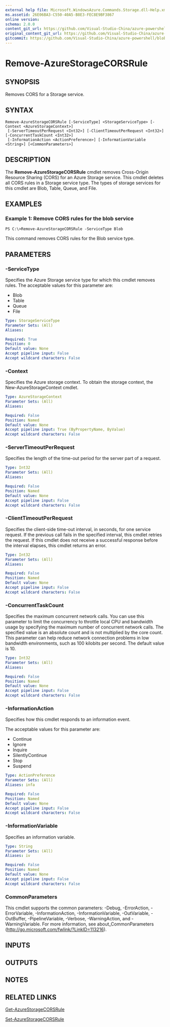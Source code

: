 ```yaml
---
external help file: Microsoft.WindowsAzure.Commands.Storage.dll-Help.xml
ms.assetid: 26E06BA3-C550-40A5-B8E3-FEC8E9BF3867
online version:
schema: 2.0.0
content_git_url: https://github.com/Visual-Studio-China/azure-powershell/blob/3.6.0/src/Storage/Commands.Storage/help/Remove-AzureStorageCORSRule.md
original_content_git_url: https://github.com/Visual-Studio-China/azure-powershell/blob/3.6.0/src/Storage/Commands.Storage/help/Remove-AzureStorageCORSRule.md
gitcommit: https://github.com/Visual-Studio-China/azure-powershell/blob/37c1f44233c1a50f51447ccc2624dc13c8816464
---
```


# Remove-AzureStorageCORSRule

## SYNOPSIS
Removes CORS for a Storage service.

## SYNTAX

```
Remove-AzureStorageCORSRule [-ServiceType] <StorageServiceType> [-Context <AzureStorageContext>]
 [-ServerTimeoutPerRequest <Int32>] [-ClientTimeoutPerRequest <Int32>] [-ConcurrentTaskCount <Int32>]
 [-InformationAction <ActionPreference>] [-InformationVariable <String>] [<CommonParameters>]
```

## DESCRIPTION
The **Remove-AzureStorageCORSRule** cmdlet removes Cross-Origin Resource Sharing (CORS) for an Azure Storage service.
This cmdlet deletes all CORS rules in a Storage service type.
The types of storage services for this cmdlet are Blob, Table, Queue, and File.

## EXAMPLES

### Example 1: Remove CORS rules for the blob service
```
PS C:\>Remove-AzureStorageCORSRule -ServiceType Blob
```

This command removes CORS rules for the Blob service type.

## PARAMETERS

### -ServiceType
Specifies the Azure Storage service type for which this cmdlet removes rules.
The acceptable values for this parameter are:

- Blob 
- Table 
- Queue 
- File

```yaml
Type: StorageServiceType
Parameter Sets: (All)
Aliases: 

Required: True
Position: 0
Default value: None
Accept pipeline input: False
Accept wildcard characters: False
```

### -Context
Specifies the Azure storage context.
To obtain the storage context, the New-AzureStorageContext cmdlet.

```yaml
Type: AzureStorageContext
Parameter Sets: (All)
Aliases: 

Required: False
Position: Named
Default value: None
Accept pipeline input: True (ByPropertyName, ByValue)
Accept wildcard characters: False
```

### -ServerTimeoutPerRequest
Specifies the length of the time-out period for the server part of a request.

```yaml
Type: Int32
Parameter Sets: (All)
Aliases: 

Required: False
Position: Named
Default value: None
Accept pipeline input: False
Accept wildcard characters: False
```

### -ClientTimeoutPerRequest
Specifies the client-side time-out interval, in seconds, for one service request.
If the previous call fails in the specified interval, this cmdlet retries the request.
If this cmdlet does not receive a successful response before the interval elapses, this cmdlet returns an error.

```yaml
Type: Int32
Parameter Sets: (All)
Aliases: 

Required: False
Position: Named
Default value: None
Accept pipeline input: False
Accept wildcard characters: False
```

### -ConcurrentTaskCount
Specifies the maximum concurrent network calls.
You can use this parameter to limit the concurrency to throttle local CPU and bandwidth usage by specifying the maximum number of concurrent network calls.
The specified value is an absolute count and is not multiplied by the core count.
This parameter can help reduce network connection problems in low bandwidth environments, such as 100 kilobits per second.
The default value is 10.

```yaml
Type: Int32
Parameter Sets: (All)
Aliases: 

Required: False
Position: Named
Default value: None
Accept pipeline input: False
Accept wildcard characters: False
```

### -InformationAction
Specifies how this cmdlet responds to an information event.

The acceptable values for this parameter are:

- Continue
- Ignore
- Inquire
- SilentlyContinue
- Stop
- Suspend

```yaml
Type: ActionPreference
Parameter Sets: (All)
Aliases: infa

Required: False
Position: Named
Default value: None
Accept pipeline input: False
Accept wildcard characters: False
```

### -InformationVariable
Specifies an information variable.

```yaml
Type: String
Parameter Sets: (All)
Aliases: iv

Required: False
Position: Named
Default value: None
Accept pipeline input: False
Accept wildcard characters: False
```

### CommonParameters
This cmdlet supports the common parameters: -Debug, -ErrorAction, -ErrorVariable, -InformationAction, -InformationVariable, -OutVariable, -OutBuffer, -PipelineVariable, -Verbose, -WarningAction, and -WarningVariable. For more information, see about_CommonParameters (http://go.microsoft.com/fwlink/?LinkID=113216).

## INPUTS

## OUTPUTS

## NOTES

## RELATED LINKS

[Get-AzureStorageCORSRule](./Get-AzureStorageCORSRule.md)

[Set-AzureStorageCORSRule](./Set-AzureStorageCORSRule.md)


